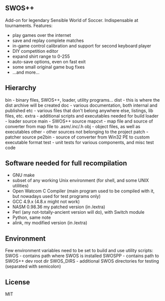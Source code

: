 ## SWOS++

Add-on for legendary Sensible World of Soccer. Indispensable at tournaments. Features:
- play games over the internet
- save and replay complete matches
- in-game control calibration and support for second keyboard player
- DIY competition editor
- expand shirt range to 0-255
- auto-save options, even on fast exit
- some small original game bug fixes
- ...and more...


## Hierarchy

bin    - binary files, SWOS++, loader, utility programs...
dist   - this is where the dist archive will be created
doc    - various documentation, both internal and published
etc    - various files that don't belong anywhere else, listings, lib files, etc.
extra  - additional scripts and executables needed for build
loader - loader source
main   - SWOS++ source
mapcvt - map file and source of converter from map file to .asm/.inc/.h
obj    - object files, as well as executables
other  - other sources not belonging to the project
patch  - patcher source
pe2bin - source of converter from Win32 PE to custom executable format
test   - unit tests for various components, and misc test code


## Software needed for full recompilation

- GNU make
- subset of any working Unix environment (for shell, and some UNIX utilities)
- Open Watcom C Compiler (main program used to be compiled with it, but
  nowadays used for test programs only)
- GCC 4.9.x (4.8.x might not work)
- NASM 0.98.36 my patched version (in /extra)
- Perl (any not-totally-ancient version will do), with Switch module
- Python, same note
- alink, my modified version (in /extra)


## Environment

Few environment variables need to be set to build and use utility scripts:
SWOS        - contains path where SWOS is installed
SWOSPP      - contains path to SWOS++ dev root dir
SWOS_DIRS   - additional SWOS directories for testing (separated with
              semicolon)



## License

MIT